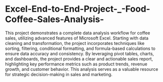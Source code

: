 # Excel-End-to-End-Project-_-Food-Coffee-Sales-Analysis-

This project demonstrates a complete data analysis workflow for coffee sales, utilizing advanced features of Microsoft Excel. Starting with data cleaning and transformation, the project incorporates techniques like sorting, filtering, conditional formatting, and formula-based calculations to ensure data accuracy and consistency. By leveraging pivot tables, charts, and dashboards, the project provides a clear and actionable sales report, highlighting key performance metrics such as product trends, revenue growth, and customer behavior. This analysis serves as a valuable resource for strategic decision-making in sales and marketing.
